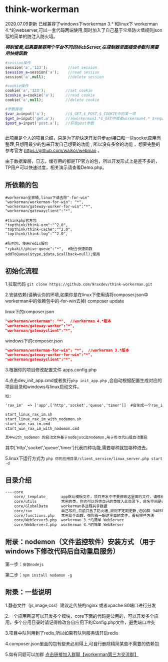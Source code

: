 # think-workerman

2020.07.09更新
已经兼容了windows下workerman 3.* 和linux下 workerman 4.*的webserver,可以一套代码两端使用,同时加入了自己基于宝塔防火墙规则json写的简单的防注入防火墙。

***特别留意,如果要兼容两个平台不同的WebServer,在控制器里面接受参数时需要用快捷函数***

```php
#session操作
session('a','123');         //set session
$session_a=session('a');    //read session
session('a',null);          //delete session

#cookie操作
cookie('a','123');         //set cookie
$cookie_a=cookie('a');     //read cookie
cookie('a',null);          //delete cookie

#参数接收
$var_a=input('a');         //$_GET,$_POST,$_COOKIE中的某一项
$get_a=input('get.a');     //从workerman3.*$_GET中或者workerman4.* $request->get() 中取值
$post_a=input('post.a');   //获取post参数 
 
```
此项目是个人的项目总结，只是为了能快速开发异步api接口和一些socket应用而整理,只想用最少的包来开发自己想要的功能 , 所以没有多余的功能 ，想要完整的参考官方 https://github.com/walkor/webman 。

由于数据库层，日志，缓存用的都是TP官方的包，所以开发形式上是差不多的，TP用户可以快速过度，相关演示请查看Demo.php。

## 所依赖的包
```text
#workerman全家桶,linux下请去除"-for-win"
"workerman/workerman-for-win": "*",
"workerman/gateway-worker-for-win":"*",
"workerman/gatewayclient":"*",

#thinkphp官方包
"topthink/think-orm":"^2.0",
"topthink/think-cache":"^2.0",
"topthink/think-log":"^2.0",

#队列包，使用redis服务
"rybakit/phive-queue":"*",  #配合快捷函数 addToQueue($type,$data,$callback=null);使用
```


## 初始化流程



1.拉取代码
``` git clone https://github.com/9raxdev/think-workerman.git ```

2.安装依赖(请确认你的环境,如果你是在linux下使用请将composer.json中workerman中的依赖包中的-for-win去掉)
composer update

linux下的composer.json
```json 
"workerman/workerman": "*",  //workerman 4.*版本
"workerman/gateway-worker":"*",
"workerman/gatewayclient":"*", 
```

windows下的composer.json
```json 
"workerman/workerman-for-win": "*",  //workerman 3.*版本
"workerman/gateway-worker-for-win":"*",
"workerman/gatewayclient":"*", 
```

3.根据你的项目修改配置文件 apps.config.php


4.点击dev_init_app.cmd或者执行```php init_app.php```  ,会自动根据配置生成对应的项目目录和windows与linux启动文件。 

```html
如:

'rax_im'  => ['app',['http','socket','queue','timer']]  #会生成一个rax_im开发目录和四个启动文件

start_linux_rax_im.sh
start_linux_rax_im_with_nodemon.sh
start_win_rax_im.cmd
start_win_rax_im_with_nodemon.cmd

其中with_nodemon 的启动文件基于nodejs以及nodemon,用于修改代码后自动重启

```
其中['http','socket','queue','timer']代表四种功能,需要哪种就加哪种进去。 
 
5.linux下运行方式为 ```php 你的应用目录/client_service/linux_server.php start -d```

## 目录介绍
```html
----core
    core/_template_      app默认模板文件，项目开发中不要修改这里面的文件，请修根据配置文件生成的目录中的文件
    core/utils           常用的类，你也可以将你自己的类放入此目录下，命名空间是utils
    core/GlobalData      workerman多进程共享数据
    core/rax             自己写的,目前只放了防火墙,规则不定期更新,进QQ群 940586873
    core/functions.php   常用助手函数，强烈看一眼这里面的文件，看有哪些方法
    core/WebServer3.php  workerman 3.*的简单 WebServer
    core/WebServer4.php  workerman 4.*的简单 WebServer
```
    
## 附录：nodemon（文件监控软件）安装方式 （用于windows下修改代码后自动重启服务）
第一步：```安装nodejs```

第二步：```npm install nodemon -g ```

## 附录：一些说明  
1.静态文件（js,image,css）建议走传统的nginx 或者apache 80端口进行分发

2.一个应用目录可以开发多个模块，core下面的代码是公用的，可以开发多个应用，多个应用目录时请记得修改各自应用下的Config.php文件，避免端口冲突

3.项目中队列用到了redis,所以如果有队列服务请开启redis

4.composer.json里面的包有些未必用得上,可自行删除精简某些不需要的依赖包

5.如有问题可以加群 [点击链接加入群聊【workerman第三方交流群】](https://jq.qq.com/?_wv=1027&k=5r3f8q0)